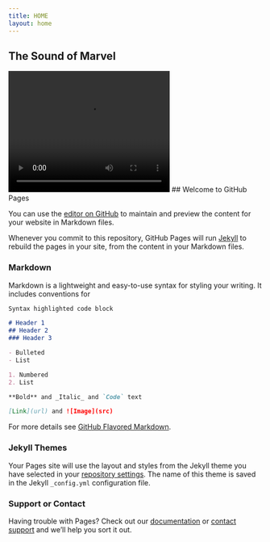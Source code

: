 ```yaml
---
title: HOME
layout: home
---
```


## The Sound of Marvel
<video width="320" height="240" controls>
  <source src="https://drive.google.com/file/d/1LPucoZdP9JHq1PVFieB-ATvwAeYvDoZ3/view?usp=sharing" type="video/mp4">
Your browser does not support the video tag.
</video>
## Welcome to GitHub Pages

You can use the [editor on GitHub](https://github.com/JeanAEckelberg/JeanAEckelberg.github.io/edit/main/index.md) to maintain and preview the content for your website in Markdown files.

Whenever you commit to this repository, GitHub Pages will run [Jekyll](https://jekyllrb.com/) to rebuild the pages in your site, from the content in your Markdown files.

### Markdown

Markdown is a lightweight and easy-to-use syntax for styling your writing. It includes conventions for

```markdown
Syntax highlighted code block

# Header 1
## Header 2
### Header 3

- Bulleted
- List

1. Numbered
2. List

**Bold** and _Italic_ and `Code` text

[Link](url) and ![Image](src)
```

For more details see [GitHub Flavored Markdown](https://guides.github.com/features/mastering-markdown/).

### Jekyll Themes

Your Pages site will use the layout and styles from the Jekyll theme you have selected in your [repository settings](https://github.com/JeanAEckelberg/JeanAEckelberg.github.io/settings/pages). The name of this theme is saved in the Jekyll `_config.yml` configuration file.

### Support or Contact

Having trouble with Pages? Check out our [documentation](https://docs.github.com/categories/github-pages-basics/) or [contact support](https://support.github.com/contact) and we’ll help you sort it out.
